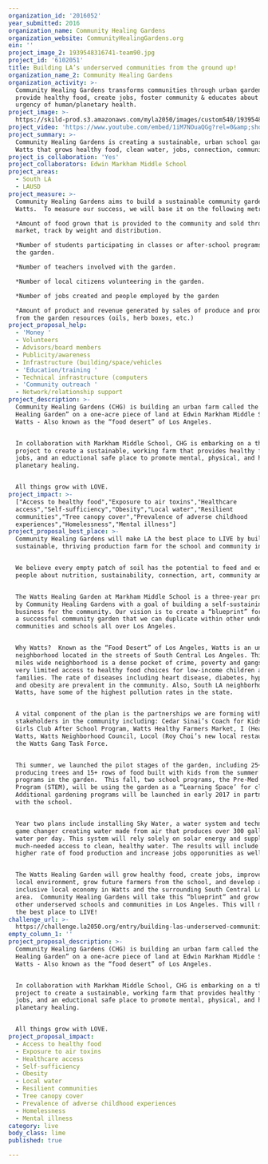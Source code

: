 ```yaml
---
organization_id: '2016052'
year_submitted: 2016
organization_name: Community Healing Gardens
organization_website: CommunityHealingGardens.org
ein: ''
project_image_2: 1939548316741-team90.jpg
project_id: '6102051'
title: Building LA’s underserved communities from the ground up!
organization_name_2: Community Healing Gardens
organization_activity: >-
  Community Healing Gardens transforms communities through urban gardens that
  provide healthy food, create jobs, foster community & educates about the
  urgency of human/planetary health.
project_image: >-
  https://skild-prod.s3.amazonaws.com/myla2050/images/custom540/1939548316741-team90.jpg
project_video: 'https://www.youtube.com/embed/1iM7NOuaQGg?rel=0&amp;showinfo=0'
project_summary: >-
  Community Healing Gardens is creating a sustainable, urban school garden in
  Watts that grows healthy food, clean water, jobs, connection, community & love
project_is_collaboration: 'Yes'
project_collaborators: Edwin Markham Middle School
project_areas:
  - South LA
  - LAUSD
project_measure: >-
  Community Healing Gardens aims to build a sustainable community garden in
  Watts.  To measure our success, we will base it on the following metrics:

  *Amount of food grown that is provided to the community and sold through the
  market, track by weight and distribution.

  *Number of students participating in classes or after-school programs held in
  the garden.

  *Number of teachers involved with the garden.

  *Number of local citizens volunteering in the garden.

  *Number of jobs created and people employed by the garden

  *Amount of product and revenue generated by sales of produce and products made
  from the garden resources (oils, herb boxes, etc.)
project_proposal_help:
  - 'Money '
  - Volunteers
  - Advisors/board members
  - Publicity/awareness
  - Infrastructure (building/space/vehicles
  - 'Education/training '
  - Technical infrastructure (computers
  - 'Community outreach '
  - Network/relationship support
project_description: >-
  Community Healing Gardens (CHG) is building an urban farm called the “Watts
  Healing Garden” on a one-acre piece of land at Edwin Markham Middle School in
  Watts - Also known as the “food desert” of Los Angeles.


  In collaboration with Markham Middle School, CHG is embarking on a three-year
  project to create a sustainable, working farm that provides healthy food,
  jobs, and an eductional safe place to promote mental, physical, and human and
  planetary healing.


  All things grow with LOVE.
project_impact: >-
  ["Access to healthy food","Exposure to air toxins","Healthcare
  access","Self-sufficiency","Obesity","Local water","Resilient
  communities","Tree canopy cover","Prevalence of adverse childhood
  experiences","Homelessness","Mental illness"]
project_proposal_best_place: >-
  Community Healing Gardens will make LA the best place to LIVE by building a
  sustainable, thriving production farm for the school and community in Watts. 


  We believe every empty patch of soil has the potential to feed and educate
  people about nutrition, sustainability, connection, art, community and love.


  The Watts Healing Garden at Markham Middle School is a three-year project plan
  by Community Healing Gardens with a goal of building a self-sustaining
  business for the community. Our vision is to create a “blueprint” for building
  a successful community garden that we can duplicate within other underserved
  communities and schools all over Los Angeles.  


  Why Watts?  Known as the “Food Desert” of Los Angeles, Watts is an underserved
  neighborhood located in the streets of South Central Los Angeles. This 2.12
  miles wide neighborhood is a dense pocket of crime, poverty and gangs with
  very limited access to healthy food choices for low-income children and their
  families. The rate of diseases including heart disease, diabetes, hypertension
  and obesity are prevalent in the community. Also, South LA neighborhoods like
  Watts, have some of the highest pollution rates in the state. 


  A vital component of the plan is the partnerships we are forming with key
  stakeholders in the community including: Cedar Sinai’s Coach for Kids, Boy’s &
  Girls Club After School Program, Watts Healthy Farmers Market, I (Heart)
  Watts, Watts Neighborhood Council, Locol (Roy Choi’s new local restaurant) and
  the Watts Gang Task Force.


  Thi summer, we launched the pilot stages of the garden, including 25+ food
  producing trees and 15+ rows of food built with kids from the summer school
  programs in the garden.  This fall, two school programs, the Pre-Med and MESA
  Program (STEM), will be using the garden as a “Learning Space’ for classrooms.
  Additional gardening programs will be launched in early 2017 in partnership
  with the school.


  Year two plans include installing Sky Water, a water system and technology
  game changer creating water made from air that produces over 300 gallons of
  water per day. This system will rely solely on solar energy and supply the
  much-needed access to clean, healthy water. The results will include a much
  higher rate of food production and increase jobs opporunities as well.


  The Watts Healing Garden will grow healthy food, create jobs, improve the
  local environment, grow future farmers from the school, and develop a more
  inclusive local economy in Watts and the surrounding South Central Los Angeles
  area.  Community Healing Gardens will take this “blueprint” and grow it in
  other underserved schools and communities in Los Angeles. This will make LA
  the best place to LIVE!
challenge_url: >-
  https://challenge.la2050.org/entry/building-las-underserved-communities-from-the-ground-up!
empty_column_1: ''
project_proposal_description: >-
  Community Healing Gardens (CHG) is building an urban farm called the “Watts
  Healing Garden” on a one-acre piece of land at Edwin Markham Middle School in
  Watts - Also known as the “food desert” of Los Angeles.


  In collaboration with Markham Middle School, CHG is embarking on a three-year
  project to create a sustainable, working farm that provides healthy food,
  jobs, and an eductional safe place to promote mental, physical, and human and
  planetary healing.


  All things grow with LOVE.
project_proposal_impact:
  - Access to healthy food
  - Exposure to air toxins
  - Healthcare access
  - Self-sufficiency
  - Obesity
  - Local water
  - Resilient communities
  - Tree canopy cover
  - Prevalence of adverse childhood experiences
  - Homelessness
  - Mental illness
category: live
body_class: lime
published: true

---
```

